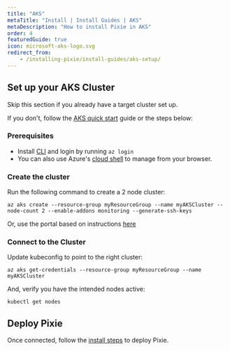 ```yaml
---
title: "AKS"
metaTitle: "Install | Install Guides | AKS"
metaDescription: "How to install Pixie in AKS"
order: 4
featuredGuide: true
icon: microsoft-aks-logo.svg
redirect_from:
    - /installing-pixie/install-guides/aks-setup/
---
```


## Set up your AKS Cluster

Skip this section if you already have a target cluster set up.

If you don't, follow the [AKS quick start](https://docs.microsoft.com/en-us/azure/aks/kubernetes-walkthrough) guide or the steps below:

### Prerequisites

- Install [CLI](https://docs.microsoft.com/en-us/cli/azure/install-azure-cli?view=azure-cli-latest) and login by running `az login`
- You can also use Azure's [cloud shell](https://shell.azure.com) to manage from your browser.

### Create the cluster

Run the following command to create a 2 node cluster:

```
az aks create --resource-group myResourceGroup --name myAKSCluster --node-count 2 --enable-addons monitoring --generate-ssh-keys
```

Or, use the portal based on instructions [here](https://docs.microsoft.com/en-us/azure/aks/kubernetes-walkthrough-portal)

### Connect to the Cluster

Update kubeconfig to point to the right cluster:

```
az aks get-credentials --resource-group myResourceGroup --name myAKSCluster
```

And, verify you have the intended nodes active:

```
kubectl get nodes
```

## Deploy Pixie

Once connected, follow the [install steps](/installing-pixie/install-guides) to deploy Pixie.
